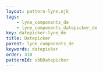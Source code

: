 ```yaml
---
layout: pattern-lyne.njk
tags: 
    - lyne_components_de
    - lyne_components_datepicker_de
key: datepicker-lyne_de
title: Datepicker
parent: lyne_components_de
keywords: datepicker
order: 310
patternId: sbbDatepicker
---
```

